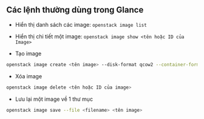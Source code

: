 ## Các lệnh thường dùng trong Glance

- Hiển thị danh sách các image: 
`openstack image list`

- Hiển thị chi tiết một image: 
`openstack image show <tên hoặc ID của Image>`

- Tạo image
```sh
openstack image create <tên image> --disk-format qcow2 --container-format bare --file <path file image cần upload> --public 
```

- Xóa image
```sh
openstack image delete <tên hoặc ID của image>
```

- Lưu lại một image về 1 thư mục
```sh
openstack image save --file <filename> <tên image>
```